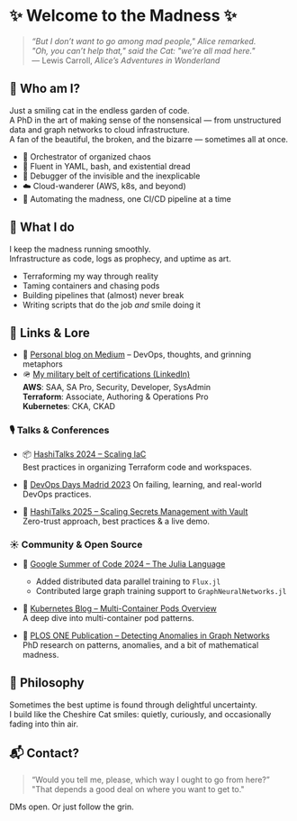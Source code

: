 # ✨ Welcome to the Madness ✨

> *“But I don’t want to go among mad people," Alice remarked.*  
> *"Oh, you can’t help that," said the Cat: "we’re all mad here."*  
> — Lewis Carroll, *Alice’s Adventures in Wonderland*

## 🐾 Who am I?

Just a smiling cat in the endless garden of code.  
A PhD in the art of making sense of the nonsensical — from unstructured data and graph networks to cloud infrastructure.  
A fan of the beautiful, the broken, and the bizarre — sometimes all at once.

- 🧩 Orchestrator of organized chaos  
- 🐧 Fluent in YAML, bash, and existential dread  
- 🐛 Debugger of the invisible and the inexplicable  
- ☁️ Cloud-wanderer (AWS, k8s, and beyond)  
- 🔄 Automating the madness, one CI/CD pipeline at a time  

## 🧠 What I do

I keep the madness running smoothly.  
Infrastructure as code, logs as prophecy, and uptime as art.

- Terraforming my way through reality  
- Taming containers and chasing pods  
- Building pipelines that (almost) never break  
- Writing scripts that do the job *and* smile doing it  

## 🔗 Links & Lore

- 📝 [Personal blog on Medium](https://medium.com/@agata.skorupka) – DevOps, thoughts, and grinning metaphors  
- 🪖 [My military belt of certifications (LinkedIn)](https://www.linkedin.com/in/agataskorupka/details/certifications/)  
  **AWS**: SAA, SA Pro, Security, Developer, SysAdmin  
  **Terraform**: Associate, Authoring & Operations Pro  
  **Kubernetes**: CKA, CKAD  

### 🎙️ Talks & Conferences

- 📦 [HashiTalks 2024 – Scaling IaC](https://www.youtube.com/watch?v=STZh564DPt8)  
  Best practices in organizing Terraform code and workspaces.

- 🤯 [DevOps Days Madrid 2023](https://www.youtube.com/watch?v=1OYnSOXveIk)
  On failing, learning, and real-world DevOps practices.

- 🔐 [HashiTalks 2025 – Scaling Secrets Management with Vault](https://www.youtube.com/watch?v=k2ViIKiEyaI)  
  Zero-trust approach, best practices & a live demo.

### ☀️ Community & Open Source

- 🧠 [Google Summer of Code 2024 – The Julia Language](https://summerofcode.withgoogle.com/archive/2024/projects/VsKcPlTV)  
  - Added distributed data parallel training to `Flux.jl`  
  - Contributed large graph training support to `GraphNeuralNetworks.jl`

- 🐳 [Kubernetes Blog – Multi-Container Pods Overview](https://kubernetes.io/blog/2025/04/22/multi-container-pods-overview/)  
  A deep dive into multi-container pod patterns.

- 🧬 [PLOS ONE Publication – Detecting Anomalies in Graph Networks](https://journals.plos.org/plosone/article?id=10.1371/journal.pone.0315849)  
  PhD research on patterns, anomalies, and a bit of mathematical madness.

## 💭 Philosophy

Sometimes the best uptime is found through delightful uncertainty.  
I build like the Cheshire Cat smiles: quietly, curiously, and occasionally fading into thin air.

## 📬 Contact?

> “Would you tell me, please, which way I ought to go from here?”  
> "That depends a good deal on where you want to get to."

DMs open. Or just follow the grin.
